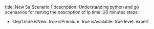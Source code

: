 title: New Sa Scenario 1
description: Understanding python and go scenaarios for testing the description of lp
time: 20 minutes
steps: 
  - step1.mde
isNew: true
isPremium: true
isAvailable: true
level: expert
